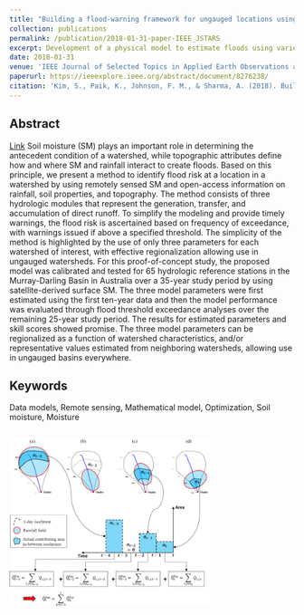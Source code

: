 ```yaml
---
title: "Building a flood-warning framework for ungauged locations using low resolution, open-access remotely sensed surface soil moisture, precipitation, soil, and topographic information"
collection: publications
permalink: /publication/2018-01-31-paper-IEEE_JSTARS
excerpt: Development of a physical model to estimate floods using various open access datasets.
date: 2018-01-31
venue: 'IEEE Journal of Selected Topics in Applied Earth Observations and Remote Sensing'
paperurl: https://ieeexplore.ieee.org/abstract/document/8276238/
citation: 'Kim, S., Paik, K., Johnson, F. M., & Sharma, A. (2018). Building a flood-warning framework for ungauged locations using low resolution, open-access remotely sensed surface soil moisture, precipitation, soil, and topographic information. <i>IEEE Journal of Selected Topics in Applied Earth Observations and Remote Sensing</i>, 11(2), 375-387.'
---
```

## Abstract
<a href="http://ozewex.org/a-simple-satellite-driven-flood-warning-system-for-the-murray-darling-basin/" target="_blank" rel="noopener noreferrer">Link</a> Soil moisture (SM) plays an important role in determining the antecedent condition of a watershed, while topographic attributes define how and where SM and rainfall interact to create floods. Based on this principle, we present a method to identify flood risk at a location in a watershed by using remotely sensed SM and open-access information on rainfall, soil properties, and topography. The method consists of three hydrologic modules that represent the generation, transfer, and accumulation of direct runoff. To simplify the modeling and provide timely warnings, the flood risk is ascertained based on frequency of exceedance, with warnings issued if above a specified threshold. The simplicity of the method is highlighted by the use of only three parameters for each watershed of interest, with effective regionalization allowing use in ungauged watersheds. For this proof-of-concept study, the proposed model was calibrated and tested for 65 hydrologic reference stations in the Murray-Darling Basin in Australia over a 35-year study period by using satellite-derived surface SM. The three model parameters were first estimated using the first ten-year data and then the model performance was evaluated through flood threshold exceedance analyses over the remaining 25-year study period. The results for estimated parameters and skill scores showed promise. The three model parameters can be regionalized as a function of watershed characteristics, and/or representative values estimated from neighboring watersheds, allowing use in ungauged basins everywhere.
## Keywords
Data models, Remote sensing, Mathematical model, Optimization, Soil moisture, Moisture

<br/><img src='/images/2018_IEEE_POST.jpg' width="70%" height="70%">